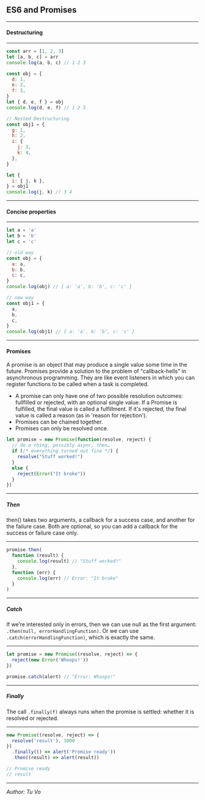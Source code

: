 ## ES6 and Promises

---

#### Destructuring

---

```js
const arr = [1, 2, 3]
let [a, b, c] = arr
console.log(a, b, c) // 1 2 3

const obj = {
  d: 1,
  e: 2,
  f: 3,
}
let { d, e, f } = obj
console.log(d, e, f) // 1 2 3

// Nested Destructuring
const obj1 = {
  g: 1,
  h: 2,
  i: {
    j: 3,
    k: 4,
  },
}

let {
  i: { j, k },
} = obj1
console.log(j, k) // 3 4
```

---

#### Concise properties

---

```js
let a = 'a'
let b = 'b'
let c = 'c'

// old way
const obj = {
  a: a,
  b: b,
  c: c,
}
console.log(obj) // { a: 'a', b: 'b', c: 'c' }

// new way
const obj1 = {
  a,
  b,
  c,
}
console.log(obj1) // { a: 'a', b: 'b', c: 'c' }
```

---

#### Promises

A promise is an object that may produce a single value some time in the future. Promises provide a solution to the problem of "callback-hells" in asynchronous programming. They are like event listeners in which you can register functions to be called when a task is completed.

- A promise can only have one of two possible resolution outcomes: fullfilled or rejected, with an optional single value. If a Promise is fulfilled, the final value is called a fulfillment. If it's rejected, the final value is called a reason (as in 'reason for rejection').
- Promises can be chained together.
- Promises can only be resolved once.

```js
let promise = new Promise(function(resolve, reject) {
  // do a thing, possibly async, then…
  if (/* everything turned out fine */) {
    resolve("Stuff worked!")
  }
  else {
    reject(Error("It broke"))
  }
})
```

---

##### Then

then() takes two arguments, a callback for a success case, and another for the failure case. Both are optional, so you can add a callback for the success or failure case only.

---

```js
promise.then(
  function (result) {
    console.log(result) // "Stuff worked!"
  },
  function (err) {
    console.log(err) // Error: "It broke"
  }
)
```

---

##### Catch

If we’re interested only in errors, then we can use null as the first argument: `.then(null, errorHandlingFunction)`. Or we can use `.catch(errorHandlingFunction)`, which is exactly the same.

---

```js
let promise = new Promise((resolve, reject) => {
  reject(new Error('Whoops!'))
})

promise.catch(alert) // "Error: Whoops!"
```

---

##### Finally

The call `.finally(f)` always runs when the promise is settled: whether it is resolved or rejected.

---

```js
new Promise((resolve, reject) => {
  resolve('result'), 1000
})
  .finally(() => alert('Promise ready'))
  .then((result) => alert(result))

// Promise ready
// result 
```

---

_Author: Tu Vo_
